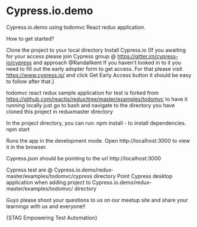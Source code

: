# Cypress.io.demo
Cypress.io.demo using todomvc React redux application.

How to get started?

Clone the project to your local directory
Install Cypress.io
{If you awaiting for your access please join Cypress group @ https://gitter.im/cypress-io/cypress and approach @Randallkent If you haven't looked in to it you need to fill out the early adopter form to get access. For that please visit https://www.cypress.io/ and click Get Early Access button it should be easy to follow after that.}

todomvc react redux sample application for test is forked from https://github.com/reactjs/redux/tree/master/examples/todomvc to have it running locally just go to bash and navigate to the directory you have cloned this project in reduxmaster directory

In the project directory, you can run: npm install - to install dependencies. 
npm start

Runs the app in the development mode. Open http://localhost:3000 to view it in the browser.

Cypress.json should be pointing to the url http://localhost:3000

Cypress test are @ Cypress.io.demo/redux-master/examples/todomvc/cypress directory
Point Cypress desktop application when adding project to Cypress.io.demo/redux-master/examples/todomvc/ directory

Guys please shoot your questions to us on our meetup site and share your learnings with us and everyone!!

{STAG Empowering Test Automation}
